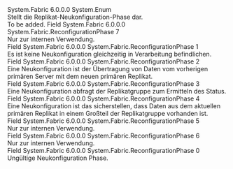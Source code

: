 <Type Name="ReconfigurationPhase" FullName="System.Fabric.ReconfigurationPhase">
  <TypeSignature Language="C#" Value="public enum ReconfigurationPhase" />
  <TypeSignature Language="ILAsm" Value=".class public auto ansi sealed ReconfigurationPhase extends System.Enum" />
  <TypeSignature Language="DocId" Value="T:System.Fabric.ReconfigurationPhase" />
  <TypeSignature Language="VB.NET" Value="Public Enum ReconfigurationPhase" />
  <TypeSignature Language="F#" Value="type ReconfigurationPhase = " />
  <AssemblyInfo>
    <AssemblyName>System.Fabric</AssemblyName>
    <AssemblyVersion>6.0.0.0</AssemblyVersion>
  </AssemblyInfo>
  <Base>
    <BaseTypeName>System.Enum</BaseTypeName>
  </Base>
  <Docs>
    <summary>
            Stellt die Replikat-Neukonfiguration-Phase dar.
            </summary>
    <remarks>To be added.</remarks>
  </Docs>
  <Members>
    <Member MemberName="AbortPhaseZero">
      <MemberSignature Language="C#" Value="AbortPhaseZero" />
      <MemberSignature Language="ILAsm" Value=".field public static literal valuetype System.Fabric.ReconfigurationPhase AbortPhaseZero = int32(7)" />
      <MemberSignature Language="DocId" Value="F:System.Fabric.ReconfigurationPhase.AbortPhaseZero" />
      <MemberSignature Language="VB.NET" Value="AbortPhaseZero" />
      <MemberSignature Language="F#" Value="AbortPhaseZero = 7" Usage="System.Fabric.ReconfigurationPhase.AbortPhaseZero" />
      <MemberType>Field</MemberType>
      <AssemblyInfo>
        <AssemblyName>System.Fabric</AssemblyName>
        <AssemblyVersion>6.0.0.0</AssemblyVersion>
      </AssemblyInfo>
      <ReturnValue>
        <ReturnType>System.Fabric.ReconfigurationPhase</ReturnType>
      </ReturnValue>
      <MemberValue>7</MemberValue>
      <Docs>
        <summary>
            Nur zur internen Verwendung.
            </summary>
      </Docs>
    </Member>
    <Member MemberName="None">
      <MemberSignature Language="C#" Value="None" />
      <MemberSignature Language="ILAsm" Value=".field public static literal valuetype System.Fabric.ReconfigurationPhase None = int32(1)" />
      <MemberSignature Language="DocId" Value="F:System.Fabric.ReconfigurationPhase.None" />
      <MemberSignature Language="VB.NET" Value="None" />
      <MemberSignature Language="F#" Value="None = 1" Usage="System.Fabric.ReconfigurationPhase.None" />
      <MemberType>Field</MemberType>
      <AssemblyInfo>
        <AssemblyName>System.Fabric</AssemblyName>
        <AssemblyVersion>6.0.0.0</AssemblyVersion>
      </AssemblyInfo>
      <ReturnValue>
        <ReturnType>System.Fabric.ReconfigurationPhase</ReturnType>
      </ReturnValue>
      <MemberValue>1</MemberValue>
      <Docs>
        <summary>
            Es ist keine Neukonfiguration gleichzeitig in Verarbeitung befindlichen.
            </summary>
      </Docs>
    </Member>
    <Member MemberName="Phase0">
      <MemberSignature Language="C#" Value="Phase0" />
      <MemberSignature Language="ILAsm" Value=".field public static literal valuetype System.Fabric.ReconfigurationPhase Phase0 = int32(2)" />
      <MemberSignature Language="DocId" Value="F:System.Fabric.ReconfigurationPhase.Phase0" />
      <MemberSignature Language="VB.NET" Value="Phase0" />
      <MemberSignature Language="F#" Value="Phase0 = 2" Usage="System.Fabric.ReconfigurationPhase.Phase0" />
      <MemberType>Field</MemberType>
      <AssemblyInfo>
        <AssemblyName>System.Fabric</AssemblyName>
        <AssemblyVersion>6.0.0.0</AssemblyVersion>
      </AssemblyInfo>
      <ReturnValue>
        <ReturnType>System.Fabric.ReconfigurationPhase</ReturnType>
      </ReturnValue>
      <MemberValue>2</MemberValue>
      <Docs>
        <summary>
            Eine Neukonfiguration ist der Übertragung von Daten vom vorherigen primären Server mit dem neuen primären Replikat.
            </summary>
      </Docs>
    </Member>
    <Member MemberName="Phase1">
      <MemberSignature Language="C#" Value="Phase1" />
      <MemberSignature Language="ILAsm" Value=".field public static literal valuetype System.Fabric.ReconfigurationPhase Phase1 = int32(3)" />
      <MemberSignature Language="DocId" Value="F:System.Fabric.ReconfigurationPhase.Phase1" />
      <MemberSignature Language="VB.NET" Value="Phase1" />
      <MemberSignature Language="F#" Value="Phase1 = 3" Usage="System.Fabric.ReconfigurationPhase.Phase1" />
      <MemberType>Field</MemberType>
      <AssemblyInfo>
        <AssemblyName>System.Fabric</AssemblyName>
        <AssemblyVersion>6.0.0.0</AssemblyVersion>
      </AssemblyInfo>
      <ReturnValue>
        <ReturnType>System.Fabric.ReconfigurationPhase</ReturnType>
      </ReturnValue>
      <MemberValue>3</MemberValue>
      <Docs>
        <summary>
            Eine Neukonfiguration abfragt der Replikatgruppe zum Ermitteln des Status.
            </summary>
      </Docs>
    </Member>
    <Member MemberName="Phase2">
      <MemberSignature Language="C#" Value="Phase2" />
      <MemberSignature Language="ILAsm" Value=".field public static literal valuetype System.Fabric.ReconfigurationPhase Phase2 = int32(4)" />
      <MemberSignature Language="DocId" Value="F:System.Fabric.ReconfigurationPhase.Phase2" />
      <MemberSignature Language="VB.NET" Value="Phase2" />
      <MemberSignature Language="F#" Value="Phase2 = 4" Usage="System.Fabric.ReconfigurationPhase.Phase2" />
      <MemberType>Field</MemberType>
      <AssemblyInfo>
        <AssemblyName>System.Fabric</AssemblyName>
        <AssemblyVersion>6.0.0.0</AssemblyVersion>
      </AssemblyInfo>
      <ReturnValue>
        <ReturnType>System.Fabric.ReconfigurationPhase</ReturnType>
      </ReturnValue>
      <MemberValue>4</MemberValue>
      <Docs>
        <summary>
            Eine Neukonfiguration ist das sicherstellen, dass Daten aus dem aktuellen primären Replikat in einem Großteil der Replikatgruppe vorhanden ist.
            </summary>
      </Docs>
    </Member>
    <Member MemberName="Phase3">
      <MemberSignature Language="C#" Value="Phase3" />
      <MemberSignature Language="ILAsm" Value=".field public static literal valuetype System.Fabric.ReconfigurationPhase Phase3 = int32(5)" />
      <MemberSignature Language="DocId" Value="F:System.Fabric.ReconfigurationPhase.Phase3" />
      <MemberSignature Language="VB.NET" Value="Phase3" />
      <MemberSignature Language="F#" Value="Phase3 = 5" Usage="System.Fabric.ReconfigurationPhase.Phase3" />
      <MemberType>Field</MemberType>
      <AssemblyInfo>
        <AssemblyName>System.Fabric</AssemblyName>
        <AssemblyVersion>6.0.0.0</AssemblyVersion>
      </AssemblyInfo>
      <ReturnValue>
        <ReturnType>System.Fabric.ReconfigurationPhase</ReturnType>
      </ReturnValue>
      <MemberValue>5</MemberValue>
      <Docs>
        <summary>
            Nur zur internen Verwendung.
            </summary>
      </Docs>
    </Member>
    <Member MemberName="Phase4">
      <MemberSignature Language="C#" Value="Phase4" />
      <MemberSignature Language="ILAsm" Value=".field public static literal valuetype System.Fabric.ReconfigurationPhase Phase4 = int32(6)" />
      <MemberSignature Language="DocId" Value="F:System.Fabric.ReconfigurationPhase.Phase4" />
      <MemberSignature Language="VB.NET" Value="Phase4" />
      <MemberSignature Language="F#" Value="Phase4 = 6" Usage="System.Fabric.ReconfigurationPhase.Phase4" />
      <MemberType>Field</MemberType>
      <AssemblyInfo>
        <AssemblyName>System.Fabric</AssemblyName>
        <AssemblyVersion>6.0.0.0</AssemblyVersion>
      </AssemblyInfo>
      <ReturnValue>
        <ReturnType>System.Fabric.ReconfigurationPhase</ReturnType>
      </ReturnValue>
      <MemberValue>6</MemberValue>
      <Docs>
        <summary>
            Nur zur internen Verwendung.
            </summary>
      </Docs>
    </Member>
    <Member MemberName="Unknown">
      <MemberSignature Language="C#" Value="Unknown" />
      <MemberSignature Language="ILAsm" Value=".field public static literal valuetype System.Fabric.ReconfigurationPhase Unknown = int32(0)" />
      <MemberSignature Language="DocId" Value="F:System.Fabric.ReconfigurationPhase.Unknown" />
      <MemberSignature Language="VB.NET" Value="Unknown" />
      <MemberSignature Language="F#" Value="Unknown = 0" Usage="System.Fabric.ReconfigurationPhase.Unknown" />
      <MemberType>Field</MemberType>
      <AssemblyInfo>
        <AssemblyName>System.Fabric</AssemblyName>
        <AssemblyVersion>6.0.0.0</AssemblyVersion>
      </AssemblyInfo>
      <ReturnValue>
        <ReturnType>System.Fabric.ReconfigurationPhase</ReturnType>
      </ReturnValue>
      <MemberValue>0</MemberValue>
      <Docs>
        <summary>
            Ungültige Neukonfiguration Phase.
            </summary>
      </Docs>
    </Member>
  </Members>
</Type>